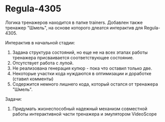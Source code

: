 # Regula-4305
Логика тренажеров находится в папке trainers. Добавлен также тренажер "Шмель", на основе которого длеатся интерактив для Regula-4305.

Интерактив в начальной стадии:
1. Задана структура состояний, но еще не на всех этапах работы тренажера присваивается соответствующее состояние.
2. Отсутствует работа с лупой.
3. Не реализована генерация купюр - пока что оставил только две.
4. Некоторые участки кода нуждаются в оптимизации и доработке (ставил комменты)
5. Содержится немного лишнего кода, который остался от тренажера "Шмель".

Задачи:
1. Придумать жизнеспособный надежный механизм совместной работы интерактивной части тренажера и эмулятором VideoScope
